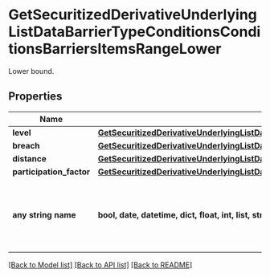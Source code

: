 # GetSecuritizedDerivativeUnderlyingListDataBarrierTypeConditionsConditionsBarriersItemsRangeLower

Lower bound.

## Properties
Name | Type | Description | Notes
------------ | ------------- | ------------- | -------------
**level** | [**GetSecuritizedDerivativeUnderlyingListDataBarrierTypeConditionsConditionsBarriersItemsRangeLowerLevel**](GetSecuritizedDerivativeUnderlyingListDataBarrierTypeConditionsConditionsBarriersItemsRangeLowerLevel.md) |  | [optional] 
**breach** | [**GetSecuritizedDerivativeUnderlyingListDataBarrierTypeConditionsConditionsBarriersItemsRangeLowerBreach**](GetSecuritizedDerivativeUnderlyingListDataBarrierTypeConditionsConditionsBarriersItemsRangeLowerBreach.md) |  | [optional] 
**distance** | [**GetSecuritizedDerivativeUnderlyingListDataBarrierTypeConditionsConditionsBarriersItemsRangeLowerDistance**](GetSecuritizedDerivativeUnderlyingListDataBarrierTypeConditionsConditionsBarriersItemsRangeLowerDistance.md) |  | [optional] 
**participation_factor** | [**GetSecuritizedDerivativeUnderlyingListDataBarrierTypeConditionsConditionsBarriersItemsRangeLowerParticipationFactor**](GetSecuritizedDerivativeUnderlyingListDataBarrierTypeConditionsConditionsBarriersItemsRangeLowerParticipationFactor.md) |  | [optional] 
**any string name** | **bool, date, datetime, dict, float, int, list, str, none_type** | any string name can be used but the value must be the correct type | [optional]

[[Back to Model list]](../README.md#documentation-for-models) [[Back to API list]](../README.md#documentation-for-api-endpoints) [[Back to README]](../README.md)


